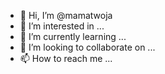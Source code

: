 - 👋 Hi, I’m @mamatwoja
- 👀 I’m interested in ...
- 🌱 I’m currently learning ...
- 💞️ I’m looking to collaborate on ...
- 📫 How to reach me ...

<!---
mamatwoja/mamatwoja is a ✨ special ✨ repository because its `README.md` (this file) appears on your GitHub profile.
You can click the Preview link to take a look at your changes.
--->

